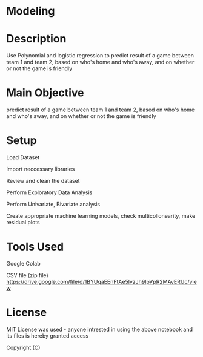 # Modeling

# Description #

Use Polynomial and logistic regression to predict result of a game between team 1 and team 2, based on who's home and who's away, and on whether or not the game is friendly

# Main Objective #

 predict result of a game between team 1 and team 2, based on who's home and who's away, and on whether or not the game is friendly

# Setup #

Load Dataset 

Import neccessary libraries

Review and clean the dataset

Perform Exploratory Data Analysis

Perform Univariate, Bivariate analysis

Create appropriate machine learning models, check multicollonearity, make residual plots

# Tools Used #

Google Colab

CSV file (zip file) https://drive.google.com/file/d/1BYUqaEEnFtAe5lvzJh9lpVpR2MAvERUc/view

# License #

MIT License was used - anyone intrested in using the above notebook and its files is hereby granted access

Copyright (C)
